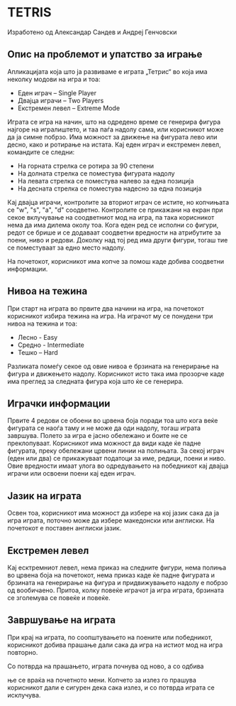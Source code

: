 # TETRIS

Изработено од Александар Сандев и Андреј Генчовски

## Опис на проблемот и упатство за играње

Апликацијата која што ја развиваме е играта „Тетрис“ во која има неколку модови на игра и тоа:

- Еден играч – Single Player
- Двајца играчи – Two Players
- Екстремен левел – Extreme Mode

Играта се игра на начин, што на одредено време се генерира фигура најгоре на игралиштето, и таа паѓа надолу сама, или корисникот може да ја симне побрзо. Има можност за движење на фигурата лево или десно, како и ротирање на истата. Кај еден играч и екстремен левел, командите се следни:

- На горната стрелка се ротира за 90 степени
- На долната стрелка се поместува фигурата надолу
- На левата стрелка се поместува налево за една позиција
- На десната стрелка се поместува надесно за една позиција

Кај двајца играчи, контролите за вториот играч се истите, но копчињата се "w", "s", "a", "d" соодветно. Контролите се прикажани на екран при секое вклучување на соодветниот мод на игра, па така корисникот нема да има дилема околу тоа. Кога еден ред се исполни со фигури, редот се брише и се додаваат соодветни вредности на атрибутите за поени, ниво и редови. Доколку над тој ред има други фигури, тогаш тие се поместуваат за едно место надолу.

На почетокот, корисникот има копче за помош каде добива соодветни информации.

## Нивоа на тежина

При старт на играта во првите два начини на игра, на почетокот корисникот избира тежина на игра. На играчот му се понудени три нивоа на тежина и тоа:

- Лесно - Easy
- Средно - Intermediate
- Тешко – Hard

Разликата помеѓу секое од овие нивоа е брзината на генерирање на фигура и движењето надолу. Корисникот исто така има прозорче каде има преглед за следната фигура која што ќе се генерира.

## Играчки информации

Првите 4 редови се обоени во црвена боја поради тоа што кога веќе фигурата се наоѓа таму и не може да оди надолу, тогаш играта завршува. Полето за игра е јасно обележано и боите не се преклопуваат. Корисникот има можност да види каде ќе падне фигурата, преку обележани црвени линии на полињата. За секој играч (еден или два) се прикажуваат податоци за име, редици, поени и ниво. Овие вредности имаат улога во одредувањето на победникот кај двајца играчи или освоени поени кај еден играч.

## Јазик на играта

Освен тоа, корисникот има можност да избере на кој јазик сака да ја игра играта, поточно може да избере македонски или англиски. На почетокот е поставен англиски јазик.

## Екстремен левел

Кај есктремниот левел, нема приказ на следните фигури, нема полиња во црвена боја на почетокот, нема приказ каде ќе падне фигурата и брзината на генерирање на фигура и придвижувањето надолу е побрзо од вообичаено. Притоа, колку повеќе играчот ја игра играта, брзината се зголемува се повеќе и повеќе.

## Завршување на играта

При крај на играта, по соопштувањето на поените или победникот, корисникот добива прашање дали сака да игра на истиот мод на игра повторно.

Со потврда на прашањето, играта почнува од ново, а со одбива

ње се враќа на почетното мени. Копчето за излез го прашува корисникот дали е сигурен дека сака излез, и со потврда играта се исклучува.







